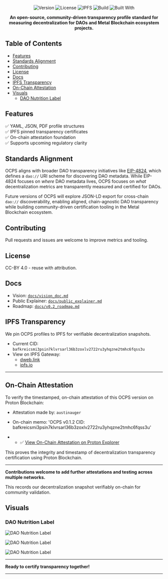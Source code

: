 <p align="center">
  <img src="https://img.shields.io/badge/version-v0.1.2-blue" alt="Version">
  <img src="https://img.shields.io/badge/license-CC--BY%204.0-green" alt="License">
  <img src="https://img.shields.io/badge/IPFS-pinned-blue" alt="IPFS">
  <img src="https://img.shields.io/badge/status-active-brightgreen" alt="Build">
  <img src="https://img.shields.io/badge/built%20with-community%20governance-blue" alt="Built With">
</p>

<p align="center">
  <b>An open-source, community-driven transparency profile standard for measuring decentralization for DAOs and Metal Blockchain ecosystem projects.</b>
</p>

## Table of Contents

- [Features](#features)
- [Standards Alignment](#standards-alignment)
- [Contributing](#contributing)
- [License](#license)
- [Docs](#docs)
- [IPFS Transparency](#ipfs-transparency)
- [On-Chain Attestation](#on-chain-attestation)
- [Visuals](#visuals)
  - [DAO Nutrition Label](#dao-nutrition-label)

## Features
✅ YAML, JSON, PDF profile structures  
✅ IPFS pinned transparency certificates  
✅ On-chain attestation foundation  
✅ Supports upcoming regulatory clarity

## Standards Alignment

OCPS aligns with broader DAO transparency initiatives like [EIP-4824](https://eips.ethereum.org/EIPS/eip-4824), which defines a `dao://` URI scheme for discovering DAO metadata. While EIP-4824 focuses on *where* DAO metadata lives, OCPS focuses on *what* decentralization metrics are transparently measured and certified for DAOs.

Future versions of OCPS will explore JSON-LD export for cross-chain `dao://` discoverability, enabling aligned, chain-agnostic DAO transparency while building community-driven certification tooling in the Metal Blockchain ecosystem.

## Contributing
Pull requests and issues are welcome to improve metrics and tooling.

## License
CC-BY 4.0 - reuse with attribution.

## Docs
- Vision: [`docs/vision_doc.md`](docs/vision_doc.md)
- Public Explainer: [`docs/public_explainer.md`](docs/public_explainer.md)
- Roadmap: [`docs/v0.2_roadmap.md`](docs/v0.2_roadmap.md)

## IPFS Transparency

We pin OCPS profiles to IPFS for verifiable decentralization snapshots.

- Current CID: `bafkreicsmi3psin7klvrsarl36b3zoxlv2722ru3yhqzne2tmhc6fqss3u`
- View on IPFS Gateway:
   - [dweb.link](https://dweb.link/ipfs/bafkreicsmi3psin7klvrsarl36b3zoxlv2722ru3yhqzne2tmhc6fqss3u)
   - [ipfs.io](https://ipfs.io/ipfs/bafkreicsmi3psin7klvrsarl36b3zoxlv2722ru3yhqzne2tmhc6fqss3u)

---

## On-Chain Attestation

To verify the timestamped, on-chain attestation of this OCPS version on Proton Blockchain:

- Attestation made by: `austinauger`
- On-chain memo: 'OCPS v0.1.2 CID: bafkreicsmi3psin7klvrsarl36b3zoxlv2722ru3yhqzne2tmhc6fqss3u'

- - ✅ [View On-Chain Attestation on Proton Explorer](https://explorer.xprnetwork.org/tx/2d6b62ded2f59965a2ad911972291f60e453275dcab58c954f1f657ed1fda349)

This proves the integrity and timestamp of decentralization transparency certification using Proton Blockchain.

---

**Contributions welcome to add further attestations and testing across multiple networks.**

This records our decentralization snapshot verifiably on-chain for community validation.

## Visuals

### DAO Nutrition Label
![DAO Nutrition Label](visuals/Sample_DAO_Label.png)

![DAO Nutrition Label](visuals/DAO_SAMPLE_2.jpeg)

![DAO Nutrition Label](visuals/DAO_Nutrition_Label.PNG)

---

**Ready to certify transparency together!**

---
